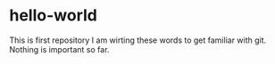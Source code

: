 # hello-world
This is first repository 
I am wirting these words to get familiar with git. Nothing is important so far.
